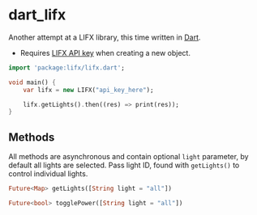 dart_lifx
====

Another attempt at a LIFX library, this time written in [Dart](https://www.dartlang.org).

* Requires [LIFX API key](https://cloud.lifx.com) when creating a new object.
```dart
import 'package:lifx/lifx.dart';

void main() {
    var lifx = new LIFX("api_key_here");

    lifx.getLights().then((res) => print(res));
}
```

## Methods

All methods are asynchronous and contain optional `light` parameter, by default all lights are selected. Pass light ID, found with `getLights()` to control individual lights.

```dart
Future<Map> getLights([String light = "all"])
```

```dart
Future<bool> togglePower([String light = "all"]) 
```
